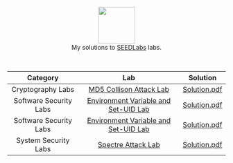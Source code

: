 <p align="center">
  <a href="https://seedsecuritylabs.org/">
     <img height=85 src="https://seedsecuritylabs.org/assets/images/seed_logo.png">
  </a>
  <br> My solutions to <a href="https://seedsecuritylabs.org/"> SEEDLabs</a> labs.
  </a>  
</p>
<br>

| Category|               Lab                                      |   Solution                            |
|:-------:|:------------------------------------------------------:|:-------------------------------------:|
|Cryptography Labs| [MD5 Collison Attack Lab](https://seedsecuritylabs.org/Labs_16.04/Crypto/Crypto_MD5_Collision/)|[Solution.pdf](https://github.com/Dingchang/SeedLab/blob/master/MD5%20Collision%20Attack%20Lab.pdf)|
|Software Security Labs|[Environment Variable and Set-UID Lab](https://seedsecuritylabs.org/Labs_16.04/Software/Environment_Variable_and_SetUID/)|[Solution.pdf](https://github.com/Dingchang/SeedLab/blob/master/Environment%20Variable%20and%20Set-UID%20Program%20Lab.pdf)|
|Software Security Labs|[Environment Variable and Set-UID Lab](https://seedsecuritylabs.org/Labs_16.04/Software/Environment_Variable_and_SetUID/)|[Solution.pdf](https://github.com/Dingchang/SeedLab/blob/master/Environment%20Variable%20and%20Set-UID%20Program%20Lab.pdf)|
|System Security Labs|[Spectre Attack Lab](https://seedsecuritylabs.org/Labs_16.04/System/Spectre_Attack/)|[Solution.pdf](https://github.com/Dingchang/SeedLab/blob/master/Spectre%20Attack%20Lab.pdf)|
